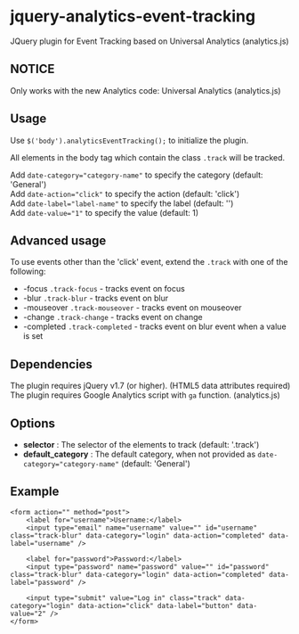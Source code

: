 jquery-analytics-event-tracking
===============================

JQuery plugin for Event Tracking based on Universal Analytics (analytics.js)

NOTICE
------

Only works with the new Analytics code: Universal Analytics  (analytics.js)

Usage
-----

Use `$('body').analyticsEventTracking();` to initialize the plugin. 

All elements in the body tag which contain the class `.track` will be tracked.

Add `date-category="category-name"` to specify the category (default: 'General')  
Add `date-action="click"` to specify the action (default: 'click')  
Add `date-label="label-name"` to specify the label (default: '')  
Add `date-value="1"` to specify the value (default: 1)

Advanced usage
-----

To use events other than the 'click' event, extend the `.track` with one of the following:
* -focus `.track-focus` - tracks event on focus 
* -blur `.track-blur` - tracks event on blur 
* -mouseover `.track-mouseover` - tracks event on mouseover 
* -change `.track-change` - tracks event on change
* -completed `.track-completed` - tracks event on blur event when a value is set

Dependencies
------------

The plugin requires jQuery v1.7 (or higher). (HTML5 data attributes required)
The plugin requires Google Analytics script with `ga` function. (analytics.js)

Options
-------

* **selector** :    	    The selector of the elements to track (default: '.track')
* **default_category** : 	The default category, when not provided as `date-category="category-name"` (default: 'General')

Example
-------

    <form action="" method="post">
  	    <label for="username">Username:</label>
        <input type="email" name="username" value="" id="username" class="track-blur" data-category="login" data-action="completed" data-label="username" />

        <label for="password">Password:</label>
        <input type="password" name="password" value="" id="password" class="track-blur" data-category="login" data-action="completed" data-label="password" />

        <input type="submit" value="Log in" class="track" data-category="login" data-action="click" data-label="button" data-value="2" />
    </form>
